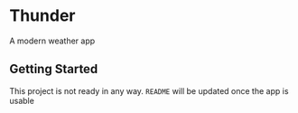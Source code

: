 # Thunder

A modern weather app

## Getting Started

This project is not ready in any way. `README` will be updated once the app is usable
